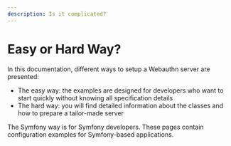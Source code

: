 ```yaml
---
description: Is it complicated?
---
```


# Easy or Hard Way?

In this documentation, different ways to setup a Webauthn server are presented:

* The easy way: the examples are designed for developers who want to start quickly without knowing all specification details
* The hard way: you will find detailed information about the classes and how to prepare a tailor-made server

The Symfony way is for Symfony developers. These pages contain configuration examples for Symfony-based applications.

